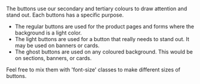 The buttons use our secondary and tertiary colours to draw attention and stand out. Each buttons has a specific purpose.

- The regular buttons are used for the product pages and forms where the background is a light color.
- The light buttons are used for a button that really needs to stand out. It may be used on banners or cards.
- The ghost buttons are used on any coloured background. This would be on sections, banners, or cards.

Feel free to mix them with 'font-size' classes to make different sizes of buttons.
